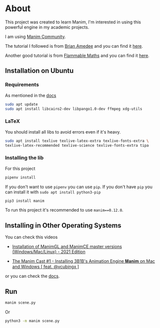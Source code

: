 # About

This project was created to learn Manim, I'm interested in using this powerful engine in my academic projects.

I am using [Manim Community](https://docs.manim.community/en/stable/index.html).

The tutorial I followed is from [Brian Amedee](https://www.youtube.com/channel/UCnNljeRcRb_Y7Ok_TNtgB2w) and you can find it [here](https://www.youtube.com/watch?v=KHGoFDB-raE).

Another good tutorial is from [Flammable Maths](https://www.youtube.com/channel/UCtAIs1VCQrymlAnw3mGonhw) and you can find it [here](https://www.youtube.com/watch?v=Jfgtl-AW5Oc).

## Installation on Ubuntu

### Requirements

As mentioned in the [docs](https://docs.manim.community/en/stable/installation/linux.html)

```bash
sudo apt update
sudo apt install libcairo2-dev libpango1.0-dev ffmpeg xdg-utils
```

### LaTeX

You should install all libs to avoid errors even if it's heavy.

```bash
sudo apt install texlive texlive-latex-extra texlive-fonts-extra \
texlive-latex-recommended texlive-science texlive-fonts-extra tipa
```

### Installing the lib

For this project

```bash
pipenv install
```

If you don't want to use `pipenv` you can use `pip`. If you don't have `pip` you can install it with `sudo apt install python3-pip`

```bash
pip3 install manim
```

To run this project it's recommended to use `manim==0.12.0`.

## Installing in Other Operating Systems

You can check this videos

-   [Installation of ManimGL and ManimCE master versions (Windows/Mac/Linux) - 2021 Edition
    ](https://www.youtube.com/watch?v=Upztg_Bs-zs)

-   [The Manim Cast #1 - Installing 3B1B's Animation Engine 𝐌𝐚𝐧𝐢𝐦 on Mac and Windows [ feat. @vcubingx ]](https://www.youtube.com/watch?v=Jfgtl-AW5Oc&t=635s)

or you can check the [docs](https://docs.manim.community/en/stable/installation.html).

## Run

```bash
manim scene.py
```

Or

```bash
python3 -m manim scene.py
```
